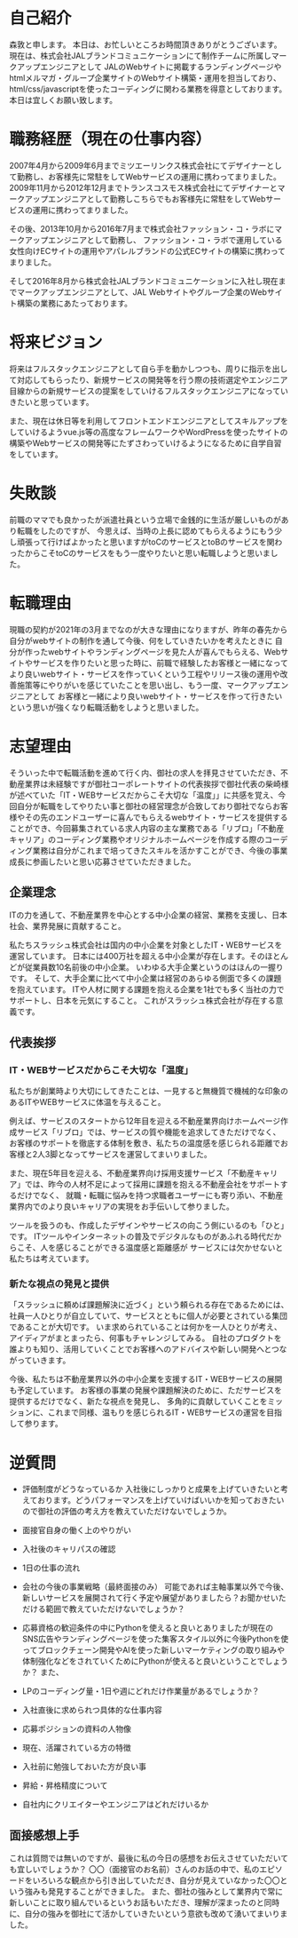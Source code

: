 # 自己紹介
森敦と申します。
本日は、お忙しいところお時間頂きありがとうございます。
現在は、株式会社JALブランドコミュニケーションにて制作チームに所属しマークアップエンジニアとして
JALのWebサイトに掲載するランディングページやhtmlメルマガ・グループ企業サイトのWebサイト構築・運用を担当しており、
html/css/javascriptを使ったコーディングに関わる業務を得意としております。
本日は宜しくお願い致します。


# 職務経歴（現在の仕事内容）
2007年4月から2009年6月までミツエーリンクス株式会社にてデザイナーとして勤務し、お客様先に常駐をしてWebサービスの運用に携わってまりました。
2009年11月から2012年12月までトランスコスモス株式会社にてデザイナーとマークアップエンジニアとして勤務しこちらでもお客様先に常駐をしてWebサービスの運用に携わってまりました。

その後、2013年10月から2016年7月まで株式会社ファッション・コ・ラボにマークアップエンジニアとして勤務し、
ファッション・コ・ラボで運用している女性向けECサイトの運用やアパレルブランドの公式ECサイトの構築に携わってまりました。

そして2016年8月から株式会社JALブランドコミュニケーションに入社し現在までマークアップエンジニアとして、JAL Webサイトやグループ企業のWebサイト構築の業務にあたっております。



# 将来ビジョン
将来はフルスタックエンジニアとして自ら手を動かしつつも、周りに指示を出して対応してもらったり、新規サービスの開発等を行う際の技術選定やエンジニア目線からの新規サービスの提案をしていけるフルスタックエンジニアになっていきたいと思っています。

また、現在は休日等を利用してフロントエンドエンジニアとしてスキルアップをしていけるようvue.js等の高度なフレームワークやWordPressを使ったサイトの構築やWebサービスの開発等にたずさわっていけるようになるために自学自習をしています。


# 失敗談
前職のママでも良かったが派遣社員という立場で金銭的に生活が厳しいものがあり転職をしたのですが、
今思えば、当時の上長に認めてもらえるようにもう少し頑張って行けばよかったと思いますがtoCのサービスとtoBのサービスを関わったからこそtoCのサービスをもう一度やりたいと思い転職しようと思いました。


# 転職理由
現職の契約が2021年の3月までなのが大きな理由になりますが、昨年の春先から自分がwebサイトの制作を通して今後、何をしていきたいかを考えたときに
自分が作ったwebサイトやランディングページを見た人が喜んでもらえる、Webサイトやサービスを作りたいと思った時に、前職で経験したお客様と一緒になってより良いwebサイト・サービスを作っていくという工程やリリース後の運用や改善施策等にやりがいを感じていたことを思い出し、もう一度、マークアップエンジニアとして
お客様と一緒により良いwebサイト・サービスを作って行きたいという思いが強くなり転職活動をしようと思いました。

# 志望理由
そういった中で転職活動を進めて行く内、御社の求人を拝見させていただき、不動産業界は未経験ですが御社コーポレートサイトの代表挨拶で御社代表の柴崎様が述べていた「IT・WEBサービスだからこそ大切な「温度」」に共感を覚え、今回自分が転職をしてやりたい事と御社の経営理念が合致しており御社でならお客様やその先のエンドユーザーに喜んでもらえるwebサイト・サービスを提供することができ、今回募集されている求人内容の主な業務である「リブロ」「不動産キャリア」のコーディング業務やオリジナルホームページを作成する際のコーディング業務は自分がこれまで培ってきたスキルを活かすことができ、今後の事業成長に参画したいと思い応募させていただきました。

## 企業理念
ITの力を通して、不動産業界を中心とする中小企業の経営、業務を支援し、日本社会、業界発展に貢献すること。

私たちスラッシュ株式会社は国内の中小企業を対象としたIT・WEBサービスを運営しています。
日本には400万社を超える中小企業が存在します。そのほとんどが従業員数10名前後の中小企業。
いわゆる大手企業というのはほんの一握りです。
そして、大手企業に比べて中小企業は経営のあらゆる側面で多くの課題を抱えています。
ITや人材に関する課題を抱える企業を1社でも多く当社の力でサポートし、日本を元気にすること。
これがスラッシュ株式会社が存在する意義です。

## 代表挨拶

### IT・WEBサービスだからこそ大切な「温度」
私たちが創業時より大切にしてきたことは、一見すると無機質で機械的な印象のあるITやWEBサービスに体温を与えること。

例えば、サービスのスタートから12年目を迎える不動産業界向けホームページ作成サービス「リブロ」では、サービスの質や機能を追求してきただけでなく、 お客様のサポートを徹底する体制を敷き、私たちの温度感を感じられる距離でお客様と2人3脚となってサービスを運営してまいりました。

また、現在5年目を迎える、不動産業界向け採用支援サービス「不動産キャリア」では、昨今の人材不足によって採用に課題を抱える不動産会社をサポートするだけでなく、 就職・転職に悩みを持つ求職者ユーザーにも寄り添い、不動産業界内でのより良いキャリアの実現をお手伝いして参りました。

ツールを扱うのも、作成したデザインやサービスの向こう側にいるのも「ひと」です。
ITツールやインターネットの普及でデジタルなものがあふれる時代だからこそ、人を感じることができる温度感と距離感が サービスには欠かせないと私たちは考えています。

### 新たな視点の発見と提供
「スラッシュに頼めば課題解決に近づく」という頼られる存在であるためには、社員一人ひとりが自立していて、サービスとともに個人が必要とされている集団であることが大切です。
いま求められていることは何かを一人ひとりが考え、アイディアがまとまったら、何事もチャレンジしてみる。
自社のプロダクトを誰よりも知り、活用していくことでお客様へのアドバイスや新しい開発へとつながっていきます。

今後、私たちは不動産業界以外の中小企業を支援するIT・WEBサービスの展開も予定しています。
お客様の事業の発展や課題解決のために、ただサービスを提供するだけでなく、新たな視点を発見し、 多角的に貢献していくことをミッションに、これまで同様、温もりを感じられるIT・WEBサービスの運営を目指して参ります。

# 逆質問
- 評価制度がどうなっているか
入社後にしっかりと成果を上げていきたいと考えております。どうパフォーマンスを上げていけばいいかを知っておきたいので御社の評価の考え方を教えていただけないでしょうか。

- 面接官自身の働く上のやりがい
- 入社後のキャリパスの確認
- 1日の仕事の流れ
- 会社の今後の事業戦略（最終面接のみ）
  可能であれば主軸事業以外で今後、新しいサービスを展開されて行く予定や展望がありましたら？お聞かせいただける範囲で教えていただけないでしょうか？

- 応募資格の歓迎条件の中にPythonを使えると良いとありましたが現在のSNS広告やランディングページを使った集客スタイル以外に今後Pythonを使ってブロックチェーン開発やAIを使った新しいマーケティングの取り組みや体制強化などをされていくためにPythonが使えると良いということでしょうか？
  また、
- LPのコーディング量・1日や週にどれだけ作業量があるでしょうか？

- 入社直後に求められつ具体的な仕事内容
- 応募ポジションの資料の人物像
- 現在、活躍されている方の特徴
- 入社前に勉強しておいた方が良い事
- 昇給・昇格精度について
- 自社内にクリエイターやエンジニアはどれだけいるか


## 面接感想上手
これは質問では無いのですが、最後に私の今日の感想をお伝えさせていただいても宜しいでしょうか？
〇〇（面接官のお名前）さんのお話の中で、私のエピソードをいろいろな観点から引き出していただき、自分が見えていなかった〇〇という強みも発見することができました。
また、御社の強みとして業界内で常に新しいことに取り組んでいるというお話もいただき、理解が深まったのと同時に、自分の強みを御社にて活かしていきたいという意欲も改めて湧いてまいりました。

